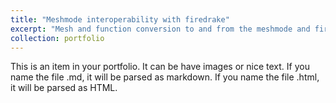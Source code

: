 ```yaml
---
title: "Meshmode interoperability with firedrake"
excerpt: "Mesh and function conversion to and from the meshmode and firedrake libraries <br/><img src='../files/portfolio/2020-meshmode-interoperability-with-firedrake/mesh_near_gamma.png'>"
collection: portfolio
---
```


This is an item in your portfolio. It can be have images or nice text. If you name the file .md, it will be parsed as markdown. If you name the file .html, it will be parsed as HTML. 
